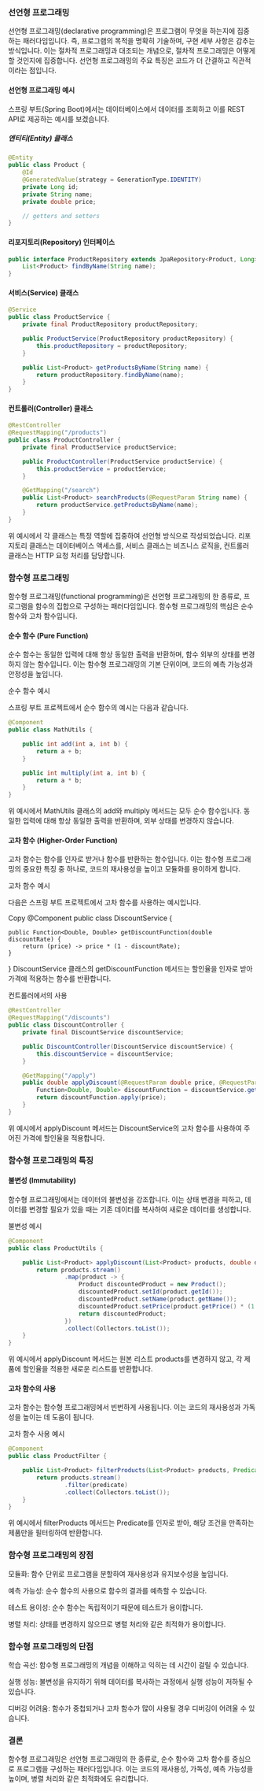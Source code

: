 ### 선언형 프로그래밍

선언형 프로그래밍(declarative programming)은 프로그램이 무엇을 하는지에 집중하는 패러다임입니다. 즉, 프로그램의 목적을 명확히 기술하며, 구현 세부 사항은 감추는 방식입니다. 이는 절차적 프로그래밍과 대조되는 개념으로, 절차적 프로그래밍은 어떻게 할 것인지에 집중합니다. 선언형 프로그래밍의 주요 특징은 코드가 더 간결하고 직관적이라는 점입니다.

#### 선언형 프로그래밍 예시

스프링 부트(Spring Boot)에서는 데이터베이스에서 데이터를 조회하고 이를 REST API로 제공하는 예시를 보겠습니다.

##### 엔티티(Entity) 클래스

```java
@Entity
public class Product {
    @Id
    @GeneratedValue(strategy = GenerationType.IDENTITY)
    private Long id;
    private String name;
    private double price;

    // getters and setters
}
```
#### 리포지토리(Repository) 인터페이스

```java
public interface ProductRepository extends JpaRepository<Product, Long> {
    List<Product> findByName(String name);
}
```

#### 서비스(Service) 클래스

```java
@Service
public class ProductService {
    private final ProductRepository productRepository;

    public ProductService(ProductRepository productRepository) {
        this.productRepository = productRepository;
    }

    public List<Product> getProductsByName(String name) {
        return productRepository.findByName(name);
    }
}
```

#### 컨트롤러(Controller) 클래스

```java
@RestController
@RequestMapping("/products")
public class ProductController {
    private final ProductService productService;

    public ProductController(ProductService productService) {
        this.productService = productService;
    }

    @GetMapping("/search")
    public List<Product> searchProducts(@RequestParam String name) {
        return productService.getProductsByName(name);
    }
}
```
위 예시에서 각 클래스는 특정 역할에 집중하여 선언형 방식으로 작성되었습니다. 리포지토리 클래스는 데이터베이스 액세스를, 서비스 클래스는 비즈니스 로직을, 컨트롤러 클래스는 HTTP 요청 처리를 담당합니다.

### 함수형 프로그래밍
함수형 프로그래밍(functional programming)은 선언형 프로그래밍의 한 종류로, 프로그램을 함수의 집합으로 구성하는 패러다임입니다. 함수형 프로그래밍의 핵심은 순수 함수와 고차 함수입니다.

#### 순수 함수 (Pure Function)
순수 함수는 동일한 입력에 대해 항상 동일한 출력을 반환하며, 함수 외부의 상태를 변경하지 않는 함수입니다. 이는 함수형 프로그래밍의 기본 단위이며, 코드의 예측 가능성과 안정성을 높입니다.

순수 함수 예시

스프링 부트 프로젝트에서 순수 함수의 예시는 다음과 같습니다.
```java
@Component
public class MathUtils {

    public int add(int a, int b) {
        return a + b;
    }

    public int multiply(int a, int b) {
        return a * b;
    }
}
```
위 예시에서 MathUtils 클래스의 add와 multiply 메서드는 모두 순수 함수입니다. 동일한 입력에 대해 항상 동일한 출력을 반환하며, 외부 상태를 변경하지 않습니다.

#### 고차 함수 (Higher-Order Function)
고차 함수는 함수를 인자로 받거나 함수를 반환하는 함수입니다. 이는 함수형 프로그래밍의 중요한 특징 중 하나로, 코드의 재사용성을 높이고 모듈화를 용이하게 합니다.

고차 함수 예시

다음은 스프링 부트 프로젝트에서 고차 함수를 사용하는 예시입니다.

Copy
@Component
public class DiscountService {

    public Function<Double, Double> getDiscountFunction(double discountRate) {
        return (price) -> price * (1 - discountRate);
    }
}
DiscountService 클래스의 getDiscountFunction 메서드는 할인율을 인자로 받아 가격에 적용하는 함수를 반환합니다.

컨트롤러에서의 사용

```java
@RestController
@RequestMapping("/discounts")
public class DiscountController {
    private final DiscountService discountService;

    public DiscountController(DiscountService discountService) {
        this.discountService = discountService;
    }

    @GetMapping("/apply")
    public double applyDiscount(@RequestParam double price, @RequestParam double rate) {
        Function<Double, Double> discountFunction = discountService.getDiscountFunction(rate);
        return discountFunction.apply(price);
    }
}
```
위 예시에서 applyDiscount 메서드는 DiscountService의 고차 함수를 사용하여 주어진 가격에 할인율을 적용합니다.

### 함수형 프로그래밍의 특징
#### 불변성 (Immutability)
함수형 프로그래밍에서는 데이터의 불변성을 강조합니다. 이는 상태 변경을 피하고, 데이터를 변경할 필요가 있을 때는 기존 데이터를 복사하여 새로운 데이터를 생성합니다.

불변성 예시

```java
@Component
public class ProductUtils {

    public List<Product> applyDiscount(List<Product> products, double discountRate) {
        return products.stream()
                .map(product -> {
                    Product discountedProduct = new Product();
                    discountedProduct.setId(product.getId());
                    discountedProduct.setName(product.getName());
                    discountedProduct.setPrice(product.getPrice() * (1 - discountRate));
                    return discountedProduct;
                })
                .collect(Collectors.toList());
    }
}
```
위 예시에서 applyDiscount 메서드는 원본 리스트 products를 변경하지 않고, 각 제품에 할인율을 적용한 새로운 리스트를 반환합니다.

#### 고차 함수의 사용
고차 함수는 함수형 프로그래밍에서 빈번하게 사용됩니다. 이는 코드의 재사용성과 가독성을 높이는 데 도움이 됩니다.

고차 함수 사용 예시

```java
@Component
public class ProductFilter {

    public List<Product> filterProducts(List<Product> products, Predicate<Product> predicate) {
        return products.stream()
                .filter(predicate)
                .collect(Collectors.toList());
    }
}
```
위 예시에서 filterProducts 메서드는 Predicate를 인자로 받아, 해당 조건을 만족하는 제품만을 필터링하여 반환합니다.

### 함수형 프로그래밍의 장점
모듈화: 함수 단위로 프로그램을 분할하여 재사용성과 유지보수성을 높입니다.

예측 가능성: 순수 함수의 사용으로 함수의 결과를 예측할 수 있습니다.

테스트 용이성: 순수 함수는 독립적이기 때문에 테스트가 용이합니다.

병렬 처리: 상태를 변경하지 않으므로 병렬 처리와 같은 최적화가 용이합니다.

### 함수형 프로그래밍의 단점
학습 곡선: 함수형 프로그래밍의 개념을 이해하고 익히는 데 시간이 걸릴 수 있습니다.

실행 성능: 불변성을 유지하기 위해 데이터를 복사하는 과정에서 실행 성능이 저하될 수 있습니다.

디버깅 어려움: 함수가 중첩되거나 고차 함수가 많이 사용될 경우 디버깅이 어려울 수 있습니다.

### 결론
함수형 프로그래밍은 선언형 프로그래밍의 한 종류로, 순수 함수와 고차 함수를 중심으로 프로그램을 구성하는 패러다임입니다. 이는 코드의 재사용성, 가독성, 예측 가능성을 높이며, 병렬 처리와 같은 최적화에도 유리합니다. 
